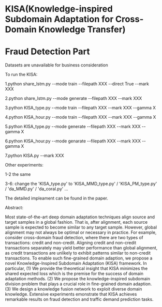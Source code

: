 # KISA(Knowledge-inspired Subdomain Adaptation for Cross-Domain Knowledge Transfer)
# Fraud Detection Part
Datasets are unavailable for business consideration  

To run the KISA:  

1.python share_lstm.py --mode train --filepath XXX --direct True --mark XXX  

2.python share_lstm.py --mode generate --filepath XXX --mark XXX  

3.python KISA_type.py --mode train --filepath XXX --mark XXX --gamma X  

4.python KISA_hour.py --mode train --filepath XXX --mark XXX --gamma X  

5.python KISA_type.py --mode generate --filepath XXX --mark XXX --gamma X  

6.python KISA_hour.py --mode genarate --filepath XXX --mark XXX --gamma X  

7.python KISA.py --mark XXX  

Other experiments:  

1-2 the same  

3-6: change the 'KISA_type.py' to 'KISA_MMD_type.py' / 'KISA_PM_type.py' / 'da_MMD.py' / 'da_coral.py' ...  

The detailed impleament can be found in the paper.  

Abstract:  

Most state-of-the-art deep domain adaptation techniques align source and target samples in a global fashion. That is, after alignment, each source sample is expected to become similar to any target sample. However, global alignment may not always be optimal or necessary in practice. For example, consider cross-domain fraud detection, where there are two types of transactions: credit and non-credit. Aligning credit and non-credit transactions separately may yield better performance than global alignment, as credit transactions are unlikely to exhibit patterns similar to non-credit transactions. To enable such fine-grained domain adaption, we propose a novel Knowledge-Inspired Subdomain Adaptation (KISA) framework. In particular, (1) We provide the theoretical insight that KISA minimizes the shared expected loss which is the premise for the success of domain adaptation methods. (2) We propose the knowledge-inspired subdomain division problem that
plays a crucial role in fine-grained domain adaption. (3) We design a knowledge fusion network to exploit diverse domain knowledge. Extensive experiments emonstrate that KISA achieves remarkable results on fraud detection and traffic demand prediction tasks.
